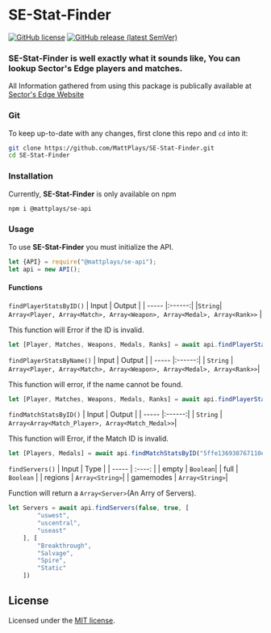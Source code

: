 # SE-Stat-Finder
[![GitHub license](https://img.shields.io/github/license/MattPlays/SE-Stat-Finder.svg)](LICENSE)
[![GitHub release (latest SemVer)](https://img.shields.io/github/v/release/MattPlays/SE-Stat-Finder?sort=semver)](https://github.com/MattPlays/SE-Stat-Finder/releases)

### SE-Stat-Finder is well exactly what it sounds like, You can lookup Sector's Edge players and matches.

All Information gathered from using this package is publically available at [Sector's Edge Website](https://sectorsedge.com)

### Git

To keep up-to-date with any changes, first clone this repo and `cd` into it:

```sh
git clone https://github.com/MattPlays/SE-Stat-Finder.git
cd SE-Stat-Finder
```

### Installation

Currently, **SE-Stat-Finder** is only available on npm

```sh
npm i @mattplays/se-api
```

### Usage

To use **SE-Stat-Finder** you must initialize the API.

```js
let {API} = require("@mattplays/se-api");
let api = new API();
```

#### Functions

`findPlayerStatsByID()`
| Input | Output |
| ----- |:------:|
|`String`| `Array<Player, Array<Match>, Array<Weapon>, Array<Medal>, Array<Rank>>` |


This function will Error if the ID is invalid.
```js
let [Player, Matches, Weapons, Medals, Ranks] = await api.findPlayerStatsByID(2535);
```

`findPlayerStatsByName()`
| Input | Output |
| ----- |:------:|
| `String` | `Array<Player, Array<Match>, Array<Weapon>, Array<Medal>, Array<Rank>>`|


This function will error, if the name cannot be found.
```js
let [Player, Matches, Weapons, Medals, Ranks] = await api.findPlayerStatsByName("Vercidium"); //Vercidium is one of the Developers of Sector's Edge.
```

`findMatchStatsByID()`
| Input | Output |
| ----- |:------:|
| `String` | `Array<Array<Match_Player>, Array<Match_Medal>>`|


This function will Error, if the Match ID is invalid.
```js
let [Players, Medals] = await api.findMatchStatsByID("5ffe136938767110e79c0281");
```
`findServers()`
| Input | Type |
| ----- | :----: |
| empty | `Boolean`|
| full | `Boolean` |
| regions | `Array<String>`|
| gamemodes | `Array<String>`|

Function will return a `Array<Server>`(An Arry of Servers).

```js
let Servers = await api.findServers(false, true, [
        "uswest",
        "uscentral",
        "useast"
    ], [
        "Breakthrough",
        "Salvage",
        "Spire",
        "Static"
    ])
```
## License

Licensed under the [MIT license](LICENSE).

